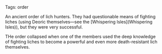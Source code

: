 Tags: order

An ancient order of lich hunters. They had questionable means of fighting liches (using Deoric themselves—see the [Whispering Isles](Whispering Isles)), but they were very successful. 

THe order collapsed when one of the members used the deep knowledge of fighting liches to become a powerful and even more death-resistant lich themselves. 